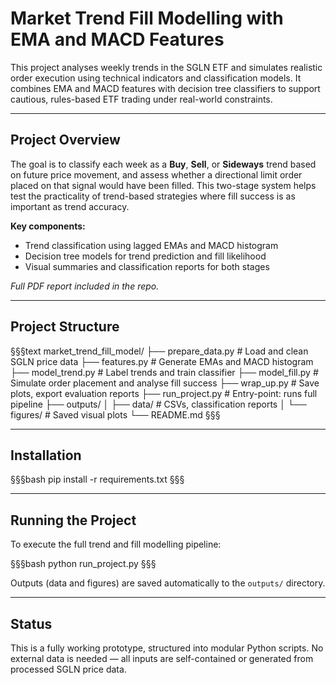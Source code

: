 # Market Trend Fill Modelling with EMA and MACD Features

This project analyses weekly trends in the SGLN ETF and simulates realistic order execution using technical indicators and classification models. It combines EMA and MACD features with decision tree classifiers to support cautious, rules-based ETF trading under real-world constraints.

---

## Project Overview

The goal is to classify each week as a **Buy**, **Sell**, or **Sideways** trend based on future price movement, and assess whether a directional limit order placed on that signal would have been filled. This two-stage system helps test the practicality of trend-based strategies where fill success is as important as trend accuracy.

**Key components:**
- Trend classification using lagged EMAs and MACD histogram
- Decision tree models for trend prediction and fill likelihood
- Visual summaries and classification reports for both stages

*Full PDF report included in the repo.*

---

## Project Structure

§§§text
market_trend_fill_model/
├── prepare_data.py       # Load and clean SGLN price data
├── features.py           # Generate EMAs and MACD histogram
├── model_trend.py        # Label trends and train classifier
├── model_fill.py         # Simulate order placement and analyse fill success
├── wrap_up.py            # Save plots, export evaluation reports
├── run_project.py        # Entry-point: runs full pipeline
├── outputs/
│   ├── data/             # CSVs, classification reports
│   └── figures/          # Saved visual plots
└── README.md
§§§

---

## Installation

§§§bash
pip install -r requirements.txt
§§§

---

## Running the Project

To execute the full trend and fill modelling pipeline:

§§§bash
python run_project.py
§§§

Outputs (data and figures) are saved automatically to the `outputs/` directory.

---

## Status

This is a fully working prototype, structured into modular Python scripts. No external data is needed — all inputs are self-contained or generated from processed SGLN price data.

